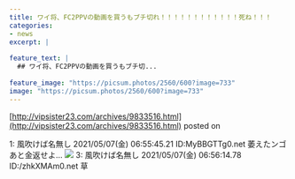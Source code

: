 ```yaml
---
title: ワイ将、FC2PPVの動画を買うもブチ切れ！！！！！！！！！！！！死ね！！！
categories:
- news
excerpt: |
  
feature_text: |
  ## ワイ将、FC2PPVの動画を買うもブチ切...
  
feature_image: "https://picsum.photos/2560/600?image=733"
image: "https://picsum.photos/2560/600?image=733"
---
```


[http://vipsister23.com/archives/9833516.html](http://vipsister23.com/archives/9833516.html)
posted on 

<!--more-->

1: 風吹けば名無し 2021/05/07(金) 06:55:45.21 ID:MyBBGTTg0.net 萎えたンゴあと金返せよ… ![](https://livedoor.blogimg.jp/vipsister23/imgs/6/b/6bbfb857-s.jpg) 3: 風吹けば名無し 2021/05/07(金) 06:56:14.78 ID:/zhkXMAm0.net 草
